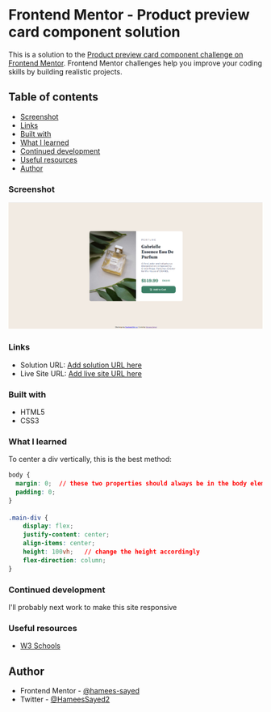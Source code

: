 # Frontend Mentor - Product preview card component solution

This is a solution to the [Product preview card component challenge on Frontend Mentor](https://www.frontendmentor.io/challenges/product-preview-card-component-GO7UmttRfa). Frontend Mentor challenges help you improve your coding skills by building realistic projects. 

## Table of contents

  - [Screenshot](#screenshot)
  - [Links](#links)
  - [Built with](#built-with)
  - [What I learned](#what-i-learned)
  - [Continued development](#continued-development)
  - [Useful resources](#useful-resources)
  - [Author](#author)


### Screenshot

![](design/screenshot-perfume.png)


### Links

- Solution URL: [Add solution URL here](https://github.com/hamees-sayed/product-card-component)
- Live Site URL: [Add live site URL here](https://product-card-2510.netlify.app/)

### Built with

- HTML5
- CSS3

### What I learned

To center a div vertically, this is the best method: 

```css
body {
  margin: 0;  // these two properties should always be in the body element
  padding: 0;
}

.main-div {
    display: flex;
    justify-content: center;
    align-items: center;
    height: 100vh;   // change the height accordingly
    flex-direction: column;
}
```

### Continued development

I'll probably next work to make this site responsive


### Useful resources

- [W3 Schools](https://www.w3schools.com) 

## Author

- Frontend Mentor - [@hamees-sayed](https://www.frontendmentor.io/profile/hamees-sayed)
- Twitter - [@HameesSayed2](https://www.twitter.com/HameesSayed2)
